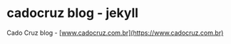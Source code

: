 cadocruz blog - jekyll
=======================

Cado Cruz blog - [www.cadocruz.com.br](https://www.cadocruz.com.br)